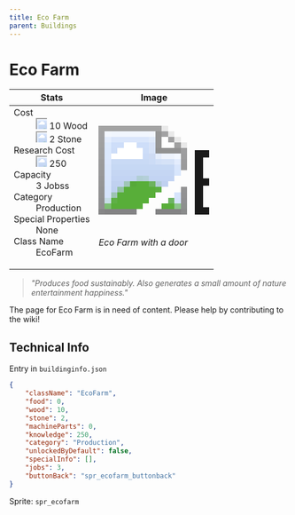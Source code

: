 ```yaml
---
title: Eco Farm
parent: Buildings
---
```

# Eco Farm

[//]: # (Pre-generated content)
<table><thead><tr><th>Stats</th><th>Image</th></tr></thead><tbody><tr><td><dl><dt>Cost</dt><dd><div class="resource-icon"><img style="object-position: -637px -751px;" src="https://tfe2-wiki.github.io/assets/sprites.png"></div> 10 Wood<br><div class="resource-icon"><img style="object-position: -637px -737px;" src="https://tfe2-wiki.github.io/assets/sprites.png"></div> 2 Stone</dd><dt>Research Cost</dt><dd><div class="resource-icon"><img style="object-position: -268px -522px;" src="https://tfe2-wiki.github.io/assets/sprites.png"></div> 250</dd><dt>Capacity</dt><dd>3 Jobss</dd><dt>Category</dt><dd>Production</dd><dt>Special Properties</dt><dd>None</dd><dt>Class Name</dt><dd>EcoFarm</dd></dl></td><td><style>.building-image {width: 200px;height: 200px;overflow: hidden;position: relative;}.building-image img {image-rendering: pixelated;object-fit: none;transform: scale(10);transform-origin: left top;position: absolute;left: 0;top: 0;}.resource-image {width: 200px;height: 200px;overflow: hidden;position: relative;}.resource-image img {image-rendering: pixelated;object-fit: none;transform: scale(20);transform-origin: left top;position: absolute;left: 0;top: 0;}.building-icon {width: 20px;height: 20px;overflow: hidden;position: relative;display: inline-block;}.building-icon img {image-rendering: pixelated;object-fit: none;transform: scale(1);transform-origin: left top;position: absolute;left: 0;top: 0;}.resource-icon {width: 20px;height: 20px;overflow: hidden;position: relative;display: inline-block;}.resource-icon img {image-rendering: pixelated;object-fit: none;transform: scale(2);transform-origin: left top;position: absolute;left: 0;top: 0;}</style><div class="building-image"><img style="object-position: -716px -924px;" src="https://tfe2-wiki.github.io/assets/sprites.png" alt="Eco Farm Back"><img style="object-position: -184px -907px;" src="https://tfe2-wiki.github.io/assets/sprites.png" alt="Eco Farm"></div><i>Eco Farm with a door</i></td></tr></tbody></table><blockquote><i>"Produces food sustainably. Also generates a small amount of nature entertainment happiness."</i></blockquote>

The page for Eco Farm is in need of content. Please help by contributing to the wiki!

## Technical Info
Entry in `buildinginfo.json`

```json
{
    "className": "EcoFarm",
    "food": 0,
    "wood": 10,
    "stone": 2,
    "machineParts": 0,
    "knowledge": 250,
    "category": "Production",
    "unlockedByDefault": false,
    "specialInfo": [],
    "jobs": 3,
    "buttonBack": "spr_ecofarm_buttonback"
}
```

Sprite: `spr_ecofarm`

